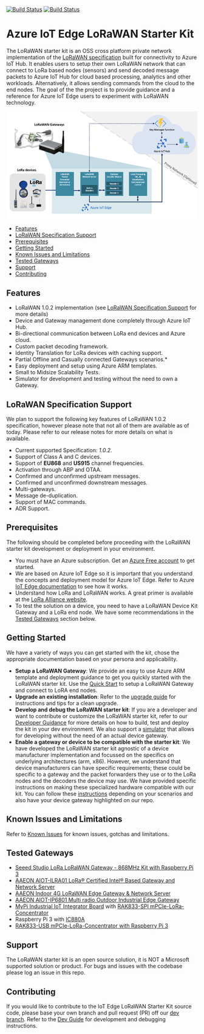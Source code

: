 
[![Build Status](https://dev.azure.com/epicstuff/Azure%20IoT%20Edge%20LoRaWAN%20Starter%20Kit/_apis/build/status/CI-MultiGateway?branchName=master)](https://dev.azure.com/epicstuff/Azure%20IoT%20Edge%20LoRaWAN%20Starter%20Kit/_build/latest?definitionId=62&branchName=master)
[![Build Status](https://dev.azure.com/epicstuff/Azure%20IoT%20Edge%20LoRaWAN%20Starter%20Kit/_apis/build/status/CI-MultiGateway?branchName=dev)](https://dev.azure.com/epicstuff/Azure%20IoT%20Edge%20LoRaWAN%20Starter%20Kit/_build/latest?definitionId=62&branchName=dev)

# Azure IoT Edge LoRaWAN Starter Kit

The LoRaWAN starter kit is an OSS cross platform private network implementation of the [LoRaWAN specification]('https://lora-alliance.org/resource-hub/lorawantm-specification-v102') built for connectivity to Azure IoT Hub. It enables users to setup their own LoRaWAN network that can connect to LoRa based nodes (sensors) and send decoded message packets to Azure IoT Hub for cloud based processing, analytics and other workloads. Alternatively, it allows sending commands from the cloud to the end nodes. The goal of the the project is to provide guidance and a reference for Azure IoT Edge users to experiment with LoRaWAN technology.

![Architecture](/Docs/Pictures/EdgeArchitecture.png)
  
  - [Features](#features)
  - [LoRaWAN Specification Support](#lorawan-specification-support)
  - [Prerequisites](#prerequisites)
  - [Getting Started](#getting-started)
  - [Known Issues and Limitations](#known-issues-and-limitations)
  - [Tested Gateways](#tested-gateways)
  - [Support](#support)
  - [Contributing](#contributing)

## Features
- LoRaWAN 1.0.2 implementation (see [LoRaWAN Specification Support](#LoRaWAN-1.0.2-Specification-Support) for more details)
- Device and Gateway management done completely through Azure IoT Hub.
- Bi-directional communication between LoRa end devices and Azure cloud.
- Custom packet decoding framework.
- Identity Translation for LoRa devices with caching support.
- Partial Offline and Casually connected Gateways scenarios.*
- Easy deployment and setup using Azure ARM templates.
- Small to Midsize Scalability Tests.
- Simulator for development and testing without the need to own a Gateway.
  
## LoRaWAN Specification Support
We plan to support the following key features of LoRaWAN 1.0.2 specification, however please note that not all of them are available as of today. Please refer to our release notes for more details on what is available.
- Current supported Specification: *1.0.2*.
- Support of Class A and C devices.
- Support of **EU868** and **US915** channel frequencies.
- Activation through ABP and OTAA.
- Confirmed and unconfirmed upstream messages.
- Confirmed and unconfirmed downstream messages.
- Multi-gateways.
- Message de-duplication.
- Support of MAC commands.
- ADR Support.


## Prerequisites
The following should be completed before proceeding with the LoRaWAN starter kit development or deployment in your environment.

- You must have an Azure subscription. Get an [Azure Free account]('https://azure.microsoft.com/en-us/offers/ms-azr-0044p/') to get started.
- We are based on Azure IoT Edge so it is important that you understand the concepts and deployment model for Azure IoT Edge. Refer to Azure [IoT Edge documentation]('https://docs.microsoft.com/en-us/azure/iot-edge/') to see how it works.
- Understand how LoRa and LoRaWAN works. A great primer is available at the [LoRa Alliance website]('https://lora-alliance.org/resource-hub/what-lorawantm').
- To test the solution on a device, you need to have a LoRaWAN Device Kit Gateway and a LoRa end node. We have some recommendations in the [Tested Gateways](#tested-gateways) section below.

## Getting Started

We have a variety of ways you can  get started with the kit, chose the appropriate documentation based on your persona and applicability.
- **Setup a LoRaWAN Gateway**: We provide an easy to use Azure ARM template and deployment guidance to get you quickly started with the LoRaWAN starter kit. Use the [Quick Start](/Docs/quickstart.md) to setup a LoRaWAN Gateway and connect to LoRA end nodes. 
- **Upgrade an existing installation**: Refer to the [upgrade guide](/Docs/upgrade.md) for instructions and tips for a clean upgrade.
- **Develop and debug the LoRaWAN starter kit**: If you are a developer and want to contribute or customize the LoRaWAN starter kit, refer to our [Developer Guidance](/Docs/devguide.md) for more details on how to build, test and deploy the kit in your dev environment. We also support a [simulator](/Docs/simulator.md) that allows for developing without the need of an actual device gateway.
- **Enable a gateway or device to be compatible with the starter kit**: We have developed the LoRaWAN starter kit agnostic of a device manufacturer implementation and focussed on the specifics on underlying architectures (arm, x86). However, we understand that device manufacturers can have specific requirements; these could be specific to a gateway and the packet forwarders they use or to the LoRa nodes and the decoders the device may use. We have provided specific instructions on making these specialized hardware compatible with our kit. You can follow these [instructions](/Docs/partner.md) depending on your scenarios and also have your device gateway highlighted on our repo.

## Known Issues and Limitations

Refer to [Known Issues](/Docs/issues.md) for known issues, gotchas and limitations.
## Tested Gateways

- [Seeed Studio LoRa LoRaWAN Gateway - 868MHz Kit with Raspberry Pi 3](https://www.seeedstudio.com/LoRa-LoRaWAN-Gateway-868MHz-Kit-with-Raspberry-Pi-3-p-2823.html)
- [AAEON AIOT-ILRA01 LoRa® Certified Intel® Based Gateway and Network Server](https://www.aaeon.com/en/p/intel-lora-gateway-system-server)
- [AAEON Indoor 4G LoRaWAN Edge Gateway & Network Server](https://www.industrialgateways.eu/UPS-IoT-EDGE-LoRa)
- [AAEON AIOT-IP6801 Multi radio Outdoor Industrial Edge Gateway](https://www.aaeon.com/en/p/iot-gateway-systems-aiot-ip6801)
- [MyPi Industrial IoT Integrator Board](http://www.embeddedpi.com/integrator-board) with [RAK833-SPI mPCIe-LoRa-Concentrator](http://www.embeddedpi.com/iocards)
- Raspberry Pi 3 with [IC880A](https://wireless-solutions.de/products/radiomodules/ic880a.html)
- [RAK833-USB mPCIe-LoRa-Concentrator with Raspberry Pi 3](https://github.com/Ellerbach/lora_gateway/tree/a31d80bf93006f33c2614205a6845b379d032c57)

## Support
The LoRaWAN starter kit is an open source solution, it is NOT a Microsoft supported solution or product. For bugs and issues with the codebase please log an issue in this repo.

## Contributing

If you would like to contribute to the IoT Edge LoRaWAN Starter Kit source code, please base your own branch and pull request (PR) off our [dev branch](/tree/dev). Refer to the [Dev Guide](/Docs/devguide.md) for development and debugging instructions.

